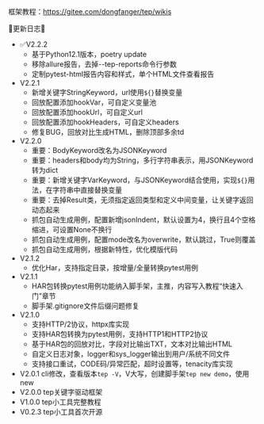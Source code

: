 框架教程：https://gitee.com/dongfanger/tep/wikis

🌟更新日志🌟
- ✅V2.2.2
  - 基于Python12.1版本，poetry update
  - 移除allure报告，去掉--tep-reports命令行参数
  - 定制pytest-html报告内容和样式，单个HTML文件查看报告
- V2.2.1
  - 新增关键字StringKeyword，url使用`${}`替换变量
  - 回放配置添加hookVar，可自定义变量池
  - 回放配置添加hookUrl，可自定义url
  - 回放配置添加hookHeaders，可自定义headers
  - 修复BUG，回放对比生成HTML，删除顶部多余td
- V2.2.0
  - 重要：BodyKeyword改名为JSONKeyword
  - 重要：headers和body均为String，多行字符串表示，用JSONKeyword转为dict
  - 重要：新增关键字VarKeyword，与JSONKeyword结合使用，实现`${}`用法，在字符串中直接替换变量
  - 重要：去掉Result类，无须指定返回类型和定义中间变量，让关键字返回动态起来
  - 抓包自动生成用例，配置新增jsonIndent，默认设置为4，换行且4个空格缩进，可设置None不换行
  - 抓包自动生成用例，配置mode改名为overwrite，默认跳过，True则覆盖
  - 抓包自动生成用例，根据新特性，优化模版代码
- V2.1.2
  - 优化Har，支持指定目录，按增量/全量转换pytest用例
- V2.1.1
  - HAR包转换pytest用例功能纳入脚手架，主推，内容写入教程“快速入门”章节
  - 脚手架.gitignore文件后缀问题修复
- V2.1.0
  - 支持HTTP/2协议，httpx库实现
  - 支持HAR包转换为pytest用例，支持HTTP1和HTTP2协议
  - 基于HAR包的回放对比，字段对比输出TXT，文本对比输出HTML
  - 自定义日志对象，logger和sys_logger输出到用户/系统不同文件
  - 支持接口重试，CODE码/异常匹配，超时设置等，tenacity库实现
- V2.0.1 cli修改，查看版本`tep -V`，V大写，创建脚手架`tep new demo`，使用new
- V2.0.0 tep关键字驱动框架
- V1.0.0 tep小工具完整教程
- V0.2.3 tep小工具首次开源